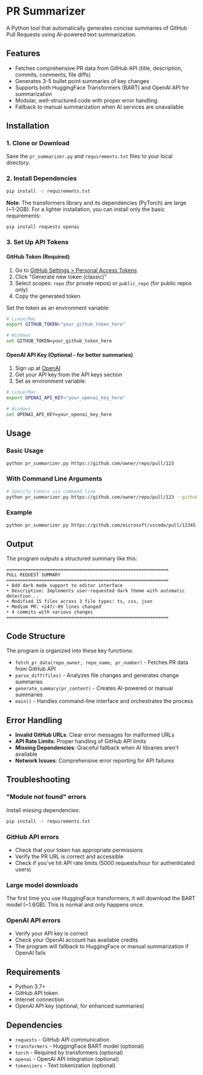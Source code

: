 # PR Summarizer

A Python tool that automatically generates concise summaries of GitHub Pull Requests using AI-powered text summarization.

## Features

- Fetches comprehensive PR data from GitHub API (title, description, commits, comments, file diffs)
- Generates 3-5 bullet point summaries of key changes
- Supports both HuggingFace Transformers (BART) and OpenAI API for summarization
- Modular, well-structured code with proper error handling
- Fallback to manual summarization when AI services are unavailable

## Installation

### 1. Clone or Download

Save the `pr_summarizer.py` and `requirements.txt` files to your local directory.

### 2. Install Dependencies

```bash
pip install -r requirements.txt
```

**Note**: The transformers library and its dependencies (PyTorch) are large (~1-2GB). For a lighter installation, you can install only the basic requirements:

```bash
pip install requests openai
```

### 3. Set Up API Tokens

#### GitHub Token (Required)

1. Go to [GitHub Settings > Personal Access Tokens](https://github.com/settings/tokens)
2. Click "Generate new token (classic)"
3. Select scopes: `repo` (for private repos) or `public_repo` (for public repos only)
4. Copy the generated token

Set the token as an environment variable:

```bash
# Linux/Mac
export GITHUB_TOKEN="your_github_token_here"

# Windows
set GITHUB_TOKEN=your_github_token_here
```

#### OpenAI API Key (Optional - for better summaries)

1. Sign up at [OpenAI](https://platform.openai.com/)
2. Get your API key from the API keys section
3. Set as environment variable:

```bash
# Linux/Mac
export OPENAI_API_KEY="your_openai_key_here"

# Windows
set OPENAI_API_KEY=your_openai_key_here
```

## Usage

### Basic Usage

```bash
python pr_summarizer.py https://github.com/owner/repo/pull/123
```

### With Command Line Arguments

```bash
# Specify tokens via command line
python pr_summarizer.py https://github.com/owner/repo/pull/123 --github-token YOUR_TOKEN --openai-key YOUR_OPENAI_KEY
```

### Example

```bash
python pr_summarizer.py https://github.com/microsoft/vscode/pull/12345
```

## Output

The program outputs a structured summary like this:

```
============================================================
PULL REQUEST SUMMARY
============================================================
• Add dark mode support to editor interface
• Description: Implements user-requested dark theme with automatic detection...
• Modified 15 files across 3 file types: ts, css, json
• Medium PR: +247/-89 lines changed
• 4 commits with various changes
============================================================
```

## Code Structure

The program is organized into these key functions:

- `fetch_pr_data(repo_owner, repo_name, pr_number)` - Fetches PR data from GitHub API
- `parse_diff(files)` - Analyzes file changes and generates change summaries
- `generate_summary(pr_content)` - Creates AI-powered or manual summaries
- `main()` - Handles command-line interface and orchestrates the process

## Error Handling

- **Invalid GitHub URLs**: Clear error messages for malformed URLs
- **API Rate Limits**: Proper handling of GitHub API limits
- **Missing Dependencies**: Graceful fallback when AI libraries aren't available
- **Network Issues**: Comprehensive error reporting for API failures

## Troubleshooting

### "Module not found" errors
Install missing dependencies:
```bash
pip install -r requirements.txt
```

### GitHub API errors
- Check that your token has appropriate permissions
- Verify the PR URL is correct and accessible
- Check if you've hit API rate limits (5000 requests/hour for authenticated users)

### Large model downloads
The first time you use HuggingFace transformers, it will download the BART model (~1.6GB). This is normal and only happens once.

### OpenAI API errors
- Verify your API key is correct
- Check your OpenAI account has available credits
- The program will fallback to HuggingFace or manual summarization if OpenAI fails

## Requirements

- Python 3.7+
- GitHub API token
- Internet connection
- OpenAI API key (optional, for enhanced summaries)

## Dependencies

- `requests` - GitHub API communication
- `transformers` - HuggingFace BART model (optional)
- `torch` - Required by transformers (optional)
- `openai` - OpenAI API integration (optional)
- `tokenizers` - Text tokenization (optional)